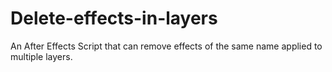 # Delete-effects-in-layers
An After Effects Script that can remove effects of the same name applied to multiple layers.
